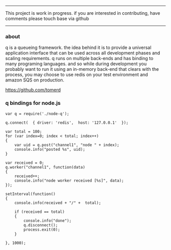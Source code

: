 ***************************************************************************************

This project is work in progress. if you are interested in contributing, have comments
please touch base via github

***************************************************************************************

### about

q is a queueing framework. the idea behind it is to provide a universal application interface that can be used across all
development phases and scaling requirements. q runs on multiple back-ends and has binding to many programing languages. and so
while during development you probably want to run it using an in-memory back-end that clears with the process, you may choose 
to use redis on your test environment and amazon SQS on production.

https://github.com/tomerd

### q bindings for node.js 

	var q = require('./node-q');

	q.connect(	{ driver: 'redis',  host: '127.0.0.1'  });
	
	var total = 100;
	for (var index=0; index < total; index++)
	{
		var uid = q.post("channel1", "node " + index);
		console.info("posted %s", uid);
	}
	
	var received = 0;
	q.worker("channel1", function(data)
	{
		received++;
		console.info("node worker received [%s]", data);
	});

	setInterval(function()
	{
		console.info(received + "/" +  total);
		
		if (received == total)
		{
			console.info("done");
			q.disconnect();
			process.exit(0);
		}
		
	}, 1000);